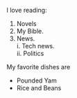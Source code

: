 I love reading:
1. Novels
2. My Bible. 
3. News.  
  i. Tech news.  
  ii. Politics 

My favorite dishes are 
- Pounded Yam
- Rice and Beans 

